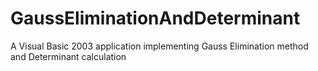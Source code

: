 # GaussEliminationAndDeterminant
A Visual Basic 2003 application implementing Gauss Elimination method and Determinant calculation
